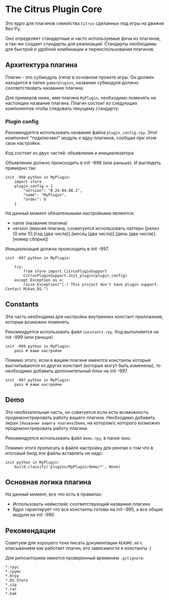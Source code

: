 # The Citrus Plugin Core

Это ядро для плагинов семейства `Citrus` сделанных под игры на движке Ren'Py.

Оно определяет стандартные и часто используемые фичи из плагинов, а так-же создает стандарты для реализаций.
Стандарты необходимы для быстрой и удобной комбинации и переиспользования плагинов.

## Архитектура плагина

Плагин - это субмодуль (гита) в основном проекте игры.
Он должен находится в папке `game/plugins`, название субмодуля должно соответствовать названию плагина.

Для примеров ниже, имя плагина `MyPlugin`, необходимо поменять на настоящее название плагина.
Плагин состоит из следующих компонентов чтобы следовать текущему стандарту:

### Plugin config

Рекомендуется использовать название файла `plugin_config.rpy`.
Этот компонент "подключает" модуль к ядру плагинов, сообщая при этом свои настройки.

Код состоит из двух частей: объявления и инициализатора

Объявление должно происходить в init -998 (или раньше).
И выглядеть примерно так:
```
init -998 python in MyPlugin:
    import store
    plugin_config = {
        "version": "0.24.04.08.1", 
        "name": "MyPlugin",
        "order": 0
    }
```

На данный момент обязательными настройками являются:
- name (название плагина)
- version (версия плагина, сооветуется использовать паттерн [релиз (0 или 1)].[год (два числа)].[месяц (два числа)].[день (два числа)].[номер сборки])

Инициализация должна происходить в init -997.

```
init -997 python in MyPlugin:

    try:
        from store import CitrusPluginSupport
        CitrusPluginSupport.init_plugin(plugin_config)
    except Exception as e:
        raise Exception("[-] This project don't have plugin support. Contact Mikan_DS.")
```

## Constants

Эта часть необходима для настройки внутренних констант приложения, которые возможно поменять.

Рекомендуется использовать файл `constants.rpy`. Код выполняется на init -999 (или раньше)
```
init -999 python in MyPlugin:
    pass # ваши настройки
```

Помимо этого, если в вашем плагине имеются константы которые высчитываются из других констант (которые могут быть изменены), то необходимо добавить дополнительный блок
на init -997.
```
init -997 python in MyPlugin:
    pass # ваши настройки
```

## Demo
Это необязательная часть, но советуется если есть возможность продемонстрировать работу вашего плагина.
Необходимо добавить экран `[Название вашего плагина]Demo`, на котором/с которого возможно продемонстрировать работу плагина. 

Рекомендуется использовать файл `demo.rpy`, в папке `demo`.

Помимо этого прописать в файле настройку для ренпая о том что в итоговый билд эти файлы вставлять не надо.

```
init python in MyPlugin:
    build.classify('plugins/MyPlugin/demo/*', None)
```

## Основная логика плагина

На данный момент, все что есть в правилах:
- Использовать неймспейс соответствующий названию плагина
- Ядро гарантирует что все константы готовы на init -995, а все общие модули на init -990

## Рекомендации

Советуем для хорошего тона писать документации `README.md` с описыванием как работает плагин, его зависимости и константы :)

Для репозиториев имеется проверенный временем `.gitignore`:
```
*.rpyc
*.rpymc
*.0rpy
*.DS_Store
*.zip
*.rar
*.bak
```